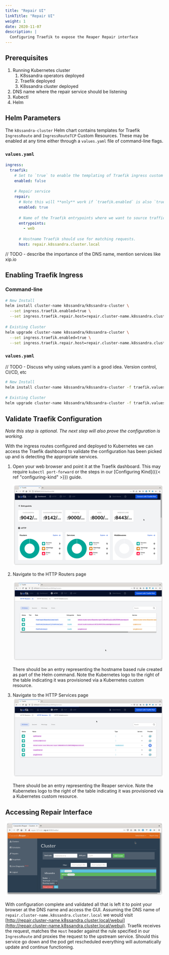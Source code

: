 ```yaml
---
title: "Repair UI"
linkTitle: "Repair UI"
weight: 1
date: 2020-11-07
description: |
  Configuring Traefik to expose the Reaper Repair interface
---
```


## Prerequisites

1. Running Kubernetes cluster
   1. K8ssandra operators deployed
   1. Traefik deployed
   1. K8ssandra cluster deployed
1. DNS name where the repair service should be listening
1. Kubectl
1. Helm

## Helm Parameters

The `k8ssandra-cluster` Helm chart contains templates for Traefik `IngressRoute`
and `IngressRouteTCP` Custom Resources. These may be enabled at any time either
through a `values.yaml` file of command-line flags.

### `values.yaml`
```yaml
ingress:
  traefik:
    # Set to `true` to enable the templating of Traefik ingress custom resources
    enabled: false

    # Repair service
    repair: 
      # Note this will **only** work if `traefik.enabled` is also `true`
      enabled: true

      # Name of the Traefik entrypoints where we want to source traffic.
      entrypoints: 
        - web

      # Hostname Traefik should use for matching requests.
      host: repair.k8ssandra.cluster.local
```

// TODO - describe the importance of the DNS name, mention services like xip.io

## Enabling Traefik Ingress

### Command-line
```bash
# New Install
helm install cluster-name k8ssandra/k8ssandra-cluster \
  --set ingress.traefik.enabled=true \
  --set ingress.traefik.repair.host=repair.cluster-name.k8ssandra.cluster.local

# Existing Cluster
helm upgrade cluster-name k8ssandra/k8ssandra-cluster \
  --set ingress.traefik.enabled=true \
  --set ingress.traefik.repair.host=repair.cluster-name.k8ssandra.cluster.local
```

### `values.yaml`

// TODO - Discuss why using values.yaml is a good idea. Version control, CI/CD, etc

```bash
# New Install
helm install cluster-name k8ssandra/k8ssandra-cluster -f traefik.values.yaml

# Existing Cluster
helm upgrade cluster-name k8ssandra/k8ssandra-cluster -f traefik.values.yaml
```

## Validate Traefik Configuration

_Note this step is optional. The next step will also prove the configuration is working._

With the ingress routes configured and deployed to Kubernetes we can access the Traefik dashboard to validate the configuration has been picked up and is detecting the appropriate services.

1. Open your web browser and point it at the Traefik dashboard. This may require `kubectl port-forward` or the steps in our [Configuring Kind]({{< ref "configuring-kind" >}}) guide.

    ![Traefik Dashboard](traefik-dashboard.png)

2. Navigate to the HTTP Routers page
    
    ![Traefik HTTP Routers](traefik-http-routers.png)

    There should be an entry representing the hostname based rule created as part of the Helm command. Note the Kubernetes logo to the right of the table indicating it was provisioned via a Kubernetes custom resource.
3. Navigate to the HTTP Services page
    ![Traefik HTTP Services](traefik-http-services.png)

    There should be an entry representing the Reaper service. Note the Kubernetes logo to the right of the table indicating it was provisioned via a Kubernetes custom resource.

## Accessing Repair Interface

![Reaper UI](reaper-ui.png)

With configuration complete and validated all that is left it to point your browser at the DNS name and access the GUI. Assuming the DNS name of `repair.cluster-name.k8ssandra.cluster.local` we would visit [http://repair.cluster-name.k8ssandra.cluster.local/webui](http://repair.cluster-name.k8ssandra.cluster.local/webui). Traefik receives the request, matches the `Host` header against the rule specified in our `IngressRoute` and proxies the request to the upstream service. Should this service go down and the pod get rescheduled everything will automatically update and continue functioning.
